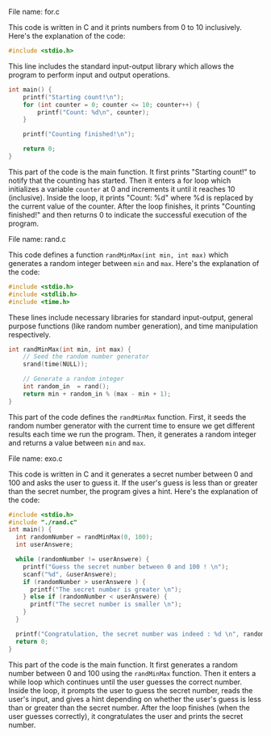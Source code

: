 File name: for.c

This code is written in C and it prints numbers from 0 to 10 inclusively. Here's the explanation of the code:

```c
#include <stdio.h>
```
This line includes the standard input-output library which allows the program to perform input and output operations.

```c
int main() {
    printf("Starting count!\n");
    for (int counter = 0; counter <= 10; counter++) {
        printf("Count: %d\n", counter);
    }

    printf("Counting finished!\n");

    return 0;
}
```
This part of the code is the main function. It first prints "Starting count!" to notify that the counting has started. Then it enters a for loop which initializes a variable `counter` at 0 and increments it until it reaches 10 (inclusive). Inside the loop, it prints "Count: %d" where %d is replaced by the current value of the counter. After the loop finishes, it prints "Counting finished!" and then returns 0 to indicate the successful execution of the program.

File name: rand.c

This code defines a function `randMinMax(int min, int max)` which generates a random integer between `min` and `max`. Here's the explanation of the code:

```c
#include <stdio.h>
#include <stdlib.h>
#include <time.h>
```
These lines include necessary libraries for standard input-output, general purpose functions (like random number generation), and time manipulation respectively.

```c
int randMinMax(int min, int max) {
    // Seed the random number generator
    srand(time(NULL));

    // Generate a random integer
    int random_in  = rand();
    return min + random_in % (max - min + 1);
}
```
This part of the code defines the `randMinMax` function. First, it seeds the random number generator with the current time to ensure we get different results each time we run the program. Then, it generates a random integer and returns a value between `min` and `max`.

File name: exo.c

This code is written in C and it generates a secret number between 0 and 100 and asks the user to guess it. If the user's guess is less than or greater than the secret number, the program gives a hint. Here's the explanation of the code:

```c
#include <stdio.h>
#include "./rand.c"
int main() {
  int randomNumber = randMinMax(0, 100);
  int userAnswere;

  while (randomNumber != userAnswere) {
    printf("Guess the secret number between 0 and 100 ! \n");
    scanf("%d", &userAnswere);
    if (randomNumber > userAnswere ) {
      printf("The secret number is greater \n");
    } else if (randomNumber < userAnswere) {
      printf("The secret number is smaller \n");
    }
  }

  printf("Congratulation, the secret number was indeed : %d \n", randomNumber);
  return 0;
}
```
This part of the code is the main function. It first generates a random number between 0 and 100 using the `randMinMax` function. Then it enters a while loop which continues until the user guesses the correct number. Inside the loop, it prompts the user to guess the secret number, reads the user's input, and gives a hint depending on whether the user's guess is less than or greater than the secret number. After the loop finishes (when the user guesses correctly), it congratulates the user and prints the secret number.